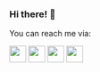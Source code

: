 ### Hi there! 👋

You can reach me via:

[<img src="https://www.freeiconspng.com/download/39526" width="30">](https://saeedshakuri.github.io/)
[<img src="https://www.freeiconspng.com/download/122" width="30">](mailto:saeed.shakuri.m@gmail.com)
[<img src="https://www.freeiconspng.com/download/31478" width="30">](https://www.linkedin.com/in/saeed-shakuri/)
[<img src="https://www.freeiconspng.com/download/11510" width="30">](https://www.researchgate.net/profile/Saeed-Shakuri-2)
